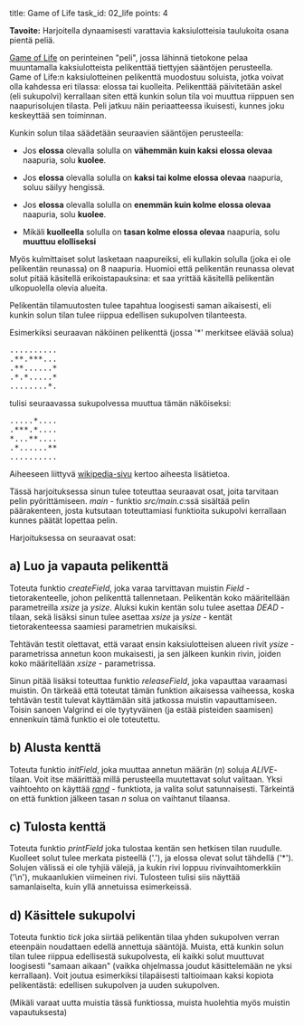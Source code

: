title: Game of Life
task_id: 02_life
points: 4

**Tavoite:** Harjoitella dynaamisesti varattavia kaksiulotteisia
taulukoita osana pientä peliä.

[Game of Life] on perinteinen "peli", jossa lähinnä tietokone pelaa
muuntamalla kaksiulotteista pelikenttää tiettyjen sääntöjen
perusteella. Game of Life:n kaksiulotteinen pelikenttä muodostuu
soluista, jotka voivat olla kahdessa eri tilassa: elossa tai
kuolleita. Pelikenttää päivitetään askel (eli sukupolvi) kerrallaan
siten että kunkin solun tila voi muuttua riippuen sen naapurisolujen
tilasta. Peli jatkuu näin periaatteessa ikuisesti, kunnes joku
keskeyttää sen toiminnan.

[Game of Life]: http://en.m.wikipedia.org/wiki/Conway%27s_Game_of_Life

Kunkin solun tilaa säädetään seuraavien sääntöjen perusteella:

- Jos **elossa** olevalla solulla on **vähemmän kuin kaksi elossa
  olevaa** naapuria, solu **kuolee**.

- Jos **elossa** olevalla solulla on **kaksi tai kolme elossa
  olevaa** naapuria, soluu säilyy hengissä.

- Jos **elossa** olevalla solulla on **enemmän kuin kolme elossa
  olevaa** naapuria, solu **kuolee**.

- Mikäli **kuolleella** solulla on **tasan kolme elossa olevaa**
  naapuria, solu **muuttuu elolliseksi**

Myös kulmittaiset solut lasketaan naapureiksi, eli kullakin solulla
(joka ei ole pelikentän reunassa) on 8 naapuria. Huomioi että
pelikentän reunassa olevat solut pitää käsitellä erikoistapauksina:
et saa yrittää käsitellä pelikentän ulkopuolella olevia alueita.

Pelikentän tilamuutosten tulee tapahtua loogisesti saman aikaisesti,
eli kunkin solun tilan tulee riippua edellisen sukupolven
tilanteesta.

Esimerkiksi seuraavan näköinen pelikenttä (jossa '\*' merkitsee elävää
solua)

<pre>
..........
.**.***...
.**......*
.*.*.....*
........*.</pre>

tulisi seuraavassa sukupolvessa muuttua tämän näköiseksi:

<pre>
.....*....
.***.*....
*...**....
.*......**
..........</pre>

Aiheeseen liittyvä [wikipedia-sivu] kertoo aiheesta lisätietoa.

[wikipedia-sivu]: http://en.m.wikipedia.org/wiki/Conway%27s_Game_of_Life

Tässä harjoituksessa sinun tulee toteuttaa seuraavat osat, joita
tarvitaan pelin pyörittämiseen. _main_ - funktio _src/main.c_:ssä
sisältää pelin päärakenteen, josta kutsutaan toteuttamiasi funktioita
sukupolvi kerrallaan kunnes päätät lopettaa pelin.

Harjoituksessa on seuraavat osat:

## a) Luo ja vapauta pelikenttä

Toteuta funktio _createField_, joka varaa tarvittavan muistin
_Field_ - tietorakenteelle, johon pelikenttä tallennetaan. Pelikentän
koko määritellään parametreilla _xsize_ ja _ysize_. Aluksi kukin
kentän solu tulee asettaa _DEAD_ - tilaan, sekä lisäksi sinun tulee
asettaa _xsize_ ja _ysize_ - kentät tietorakenteessa saamiesi
parametrien mukaisiksi.

Tehtävän testit olettavat, että varaat ensin kaksiulotteisen alueen
rivit _ysize_ - parametrissa annetun koon mukaisesti, ja sen jälkeen
kunkin rivin, joiden koko määritellään _xsize_ - parametrissa.

Sinun pitää lisäksi toteuttaa funktio _releaseField_, joka vapauttaa
varaamasi muistin. On tärkeää että toteutat tämän funktion aikaisessa
vaiheessa, koska tehtävän testit tulevat käyttämään sitä jatkossa
muistin vapauttamiseen. Toisin sanoen Valgrind ei ole tyytyväinen (ja
estää pisteiden saamisen) ennenkuin tämä funktio ei ole toteutettu.

## b) Alusta kenttä

Toteuta funktio _initField_, joka muuttaa annetun määrän (_n_) soluja
_ALIVE_-tilaan. Voit itse määrittää millä perusteella muutettavat
solut valitaan. Yksi vaihtoehto on käyttää _[rand]_ - funktiota, ja
valita solut satunnaisesti. Tärkeintä on että funktion jälkeen tasan
_n_ solua on vaihtanut tilaansa.

[rand]: http://linux.die.net/man/3/rand

## c) Tulosta kenttä

Toteuta funktio _printField_ joka tulostaa kentän sen hetkisen tilan
ruudulle. Kuolleet solut tulee merkata pisteellä ('.'), ja elossa
olevat solut tähdellä ('\*'). Solujen välissä ei ole tyhjiä välejä, ja
kukin rivi loppuu rivinvaihtomerkkiin ('\n'), mukaanlukien viimeinen
rivi. Tulosteen tulisi siis näyttää samanlaiselta, kuin yllä
annetuissa esimerkeissä.

## d) Käsittele sukupolvi

Toteuta funktio _tick_ joka siirtää pelikentän tilaa yhden sukupolven
verran eteenpäin noudattaen edellä annettuja sääntöjä. Muista, että
kunkin solun tilan tulee riippua edellisestä sukupolvesta, eli kaikki
solut muuttuvat loogisesti "samaan aikaan" (vaikka ohjelmassa joudut
käsittelemään ne yksi kerrallaan). Voit joutua esimerkiksi
tilapäisesti taltioimaan kaksi kopiota pelikentästä: edellisen
sukupolven ja uuden sukupolven.

(Mikäli varaat uutta muistia tässä funktiossa, muista huolehtia myös
muistin vapautuksesta)
